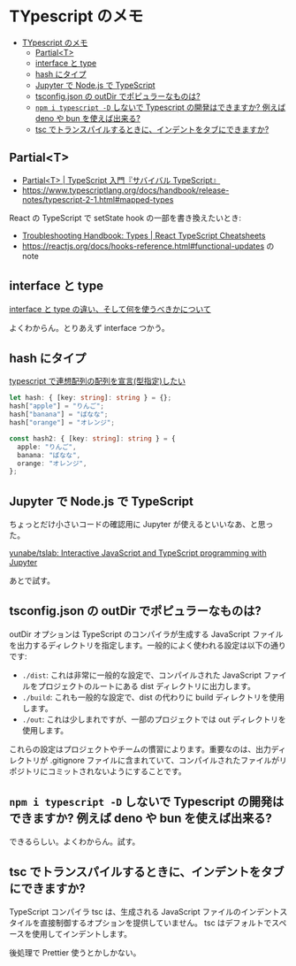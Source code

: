 # TYpescript のメモ

- [TYpescript のメモ](#typescript-のメモ)
  - [Partial\<T\>](#partialt)
  - [interface と type](#interface-と-type)
  - [hash にタイプ](#hash-にタイプ)
  - [Jupyter で Node.js で TypeScript](#jupyter-で-nodejs-で-typescript)
  - [tsconfig.json の outDir でポピュラーなものは?](#tsconfigjson-の-outdir-でポピュラーなものは)
  - [`npm i typescript -D` しないで Typescript の開発はできますか? 例えば deno や bun を使えば出来る?](#npm-i-typescript--d-しないで-typescript-の開発はできますか-例えば-deno-や-bun-を使えば出来る)
  - [tsc でトランスパイルするときに、インデントをタブにできますか?](#tsc-でトランスパイルするときにインデントをタブにできますか)

## Partial&lt;T&gt;

- [Partial&lt;T&gt; | TypeScript 入門『サバイバル TypeScript』](https://typescriptbook.jp/reference/type-reuse/utility-types/partial)
- https://www.typescriptlang.org/docs/handbook/release-notes/typescript-2-1.html#mapped-types

React の TypeScript で setState hook の一部を書き換えたいとき:

- [Troubleshooting Handbook: Types | React TypeScript Cheatsheets](https://react-typescript-cheatsheet.netlify.app/docs/basic/troubleshooting/types/#using-partial-types)
- https://reactjs.org/docs/hooks-reference.html#functional-updates の note

## interface と type

[interface と type の違い、そして何を使うべきかについて](https://zenn.dev/luvmini511/articles/6c6f69481c2d17)

よくわからん。とりあえず interface つかう。

## hash にタイプ

[typescript で連想配列の配列を宣言(型指定)したい](https://trueman-developer.blogspot.com/2017/04/typescript.html)

```typescript
let hash: { [key: string]: string } = {};
hash["apple"] = "りんご";
hash["banana"] = "ばなな";
hash["orange"] = "オレンジ";

const hash2: { [key: string]: string } = {
  apple: "りんご",
  banana: "ばなな",
  orange: "オレンジ",
};
```

## Jupyter で Node.js で TypeScript

ちょっとだけ小さいコードの確認用に Jupyter が使えるといいなあ、と思った。

[yunabe/tslab: Interactive JavaScript and TypeScript programming with Jupyter](https://github.com/yunabe/tslab)

あとで試す。

## tsconfig.json の outDir でポピュラーなものは?

outDir オプションは TypeScript のコンパイラが生成する JavaScript ファイルを出力するディレクトリを指定します。一般的によく使われる設定は以下の通りです:

- `./dist`: これは非常に一般的な設定で、コンパイルされた JavaScript ファイルをプロジェクトのルートにある dist ディレクトリに出力します。
- `./build`: これも一般的な設定で、dist の代わりに build ディレクトリを使用します。
- `./out`: これは少しまれですが、一部のプロジェクトでは out ディレクトリを使用します。

これらの設定はプロジェクトやチームの慣習によります。重要なのは、出力ディレクトリが .gitignore ファイルに含まれていて、コンパイルされたファイルがリポジトリにコミットされないようにすることです。

## `npm i typescript -D` しないで Typescript の開発はできますか? 例えば deno や bun を使えば出来る?

できるらしい。よくわからん。試す。

## tsc でトランスパイルするときに、インデントをタブにできますか?

TypeScript コンパイラ tsc は、生成される JavaScript ファイルのインデントスタイルを直接制御するオプションを提供していません。
tsc はデフォルトでスペースを使用してインデントします。

後処理で Prettier 使うとかしかない。
